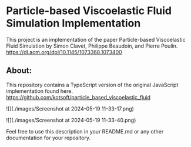 # Particle-based Viscoelastic Fluid Simulation Implementation

This project is an implementation of the paper Particle-based Viscoelastic Fluid Simulation by Simon Clavet, Philippe Beaudoin, and Pierre Poulin.
https://dl.acm.org/doi/10.1145/1073368.1073400

## About:

This repository contains a TypeScript version of the original JavaScript implementation found here.
https://github.com/kotsoft/particle_based_viscoelastic_fluid

![](./images/Screenshot at 2024-05-19 11-33-17.png)







![](./images/Screenshot at 2024-05-19 11-33-40.png)

Feel free to use this description in your README.md or any other documentation for your repository.
